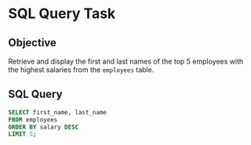 # SQL Query Task

## Objective
Retrieve and display the first and last names of the top 5 employees with the highest salaries from the `employees` table.

## SQL Query

```sql
SELECT first_name, last_name 
FROM employees
ORDER BY salary DESC
LIMIT 5;

